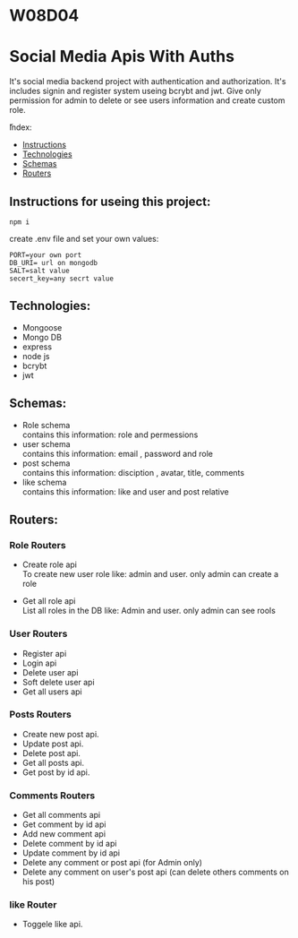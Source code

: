 # W08D04
# Social Media Apis With Auths
It's social media backend project with authentication and authorization. It's includes signin and register system useing bcrybt and jwt. Give only permission for admin to delete or see users information and create custom role.

ّIndex:
* [Instructions](#Instructions)
* [Technologies](#technologies)
* [Schemas](#Schemas)
* [Routers](#Routers)

## Instructions for useing this project:
```
npm i  
 ```
create .env file and set your own values:
```
PORT=your own port
DB_URI= url on mongodb
SALT=salt value
secert_key=any secrt value
```

## Technologies:
* Mongoose
* Mongo DB
* express
* node js
* bcrybt
* jwt


## Schemas:
 * Role schema
    <br>  contains this information: role and permessions
 * user schema
   <br>  contains this information: email , password and role
 * post schema
    <br> contains this information: disciption , avatar, title, comments
* like schema
    <br> contains this information: like and user and post relative 

 ## Routers:
### Role Routers

 * Create role api
      <br> To create new user role like: admin and user.
      only admin can create a role
      
 * Get all role api
      <br> List all roles in the DB like: Admin and user.
      only admin can see rools

        
 ### User Routers
   * Register api
   * Login api
   * Delete user api
   * Soft delete user api
   * Get all users api

          
          
 ### Posts Routers 
   * Create new post api.
   * Update post api.
   * Delete post api.
   * Get all posts api.
   * Get post by id api.

 ### Comments Routers
   * Get all comments api
   * Get comment by id api
   * Add new comment api
   * Delete comment by id api 
   * Update comment by id api 
   * Delete any comment or post api  (for Admin only)
   * Delete any comment on user's post api (can delete others comments on his post)

          
          
 ### like Router 
   * Toggele like api.


   

